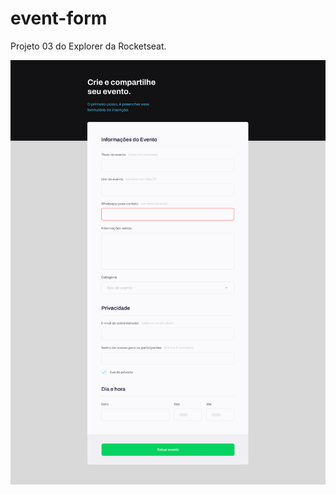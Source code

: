 # event-form
Projeto 03 do Explorer da Rocketseat.

![Event form](https://github.com/madalena-rocha/event-form/blob/main/assets/form.png.png)
